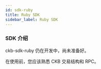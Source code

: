 ```yaml
---
id: sdk-ruby
title: Ruby SDK
sidebar_label: Ruby SDK
---
```


### SDK 介绍


ckb-sdk-ruby 仍在开发中，尚未准备好。

在使用前，您应该熟悉 CKB 交易结构和 RPC。